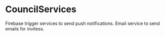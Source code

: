 # CouncilServices
  Firebase trigger services to send push notifications.
  Email service to send emails for invitess.
